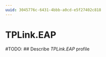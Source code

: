 ```yaml
---
uuid: 3045776c-6431-4bbb-a0cd-e5f27402c818
---
```



# TPLink.EAP


#TODO: ## Describe *TPLink.EAP* profile
